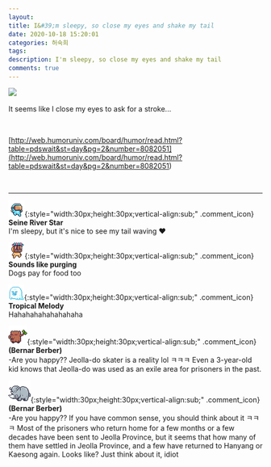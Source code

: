 ```yaml
---
layout: 
title: I&#39;m sleepy, so close my eyes and shake my tail
date: 2020-10-18 15:20:01
categories: 허숙희
tags: 
description: I'm sleepy, so close my eyes and shake my tail
comments: true
---
```


![](https://blog.kakaocdn.net/dn/sINl4/btqK2XqUcUQ/HgMuLasN9eRYkLLcl21VQ0/img.gif)

It seems like I close my eyes to ask for a stroke...

​

[http://web.humoruniv.com/board/humor/read.html?table=pdswait&st=day&pg=2&number=8082051](<http://web.humoruniv.com/board/humor/read.html?table=pdswait&st=day&pg=2&number=8082051>)

​

* * *

![comment](/assets/character/goggle.png){:style="width:30px;height:30px;vertical-align:sub;" .comment_icon} **Seine River Star**  
I'm sleepy, but it's nice to see my tail waving ♥   
  
![comment](/assets/character/mask.png){:style="width:30px;height:30px;vertical-align:sub;" .comment_icon} **Sounds like purging**  
Dogs pay for food too   
  
![comment](/assets/character/ghost.png){:style="width:30px;height:30px;vertical-align:sub;" .comment_icon} **Tropical Melody**  
Hahahahahahahahaha   
  
![comment](/assets/character/trunk.png){:style="width:30px;height:30px;vertical-align:sub;" .comment_icon} **(Bernar Berber)**  
-Are you happy?? Jeolla-do skater is a reality lol ㅋㅋㅋ Even a 3-year-old kid knows that Jeolla-do was used as an exile area for prisoners in the past.  
  
![comment](/assets/character/rino.png){:style="width:30px;height:30px;vertical-align:sub;" .comment_icon} **(Bernar Berber)**  
-Are you happy?? If you have common sense, you should think about it ㅋㅋㅋ Most of the prisoners who return home for a few months or a few decades have been sent to Jeolla Province, but it seems that how many of them have settled in Jeolla Province, and a few have returned to Hanyang or Kaesong again. Looks like? Just think about it, idiot  
  

